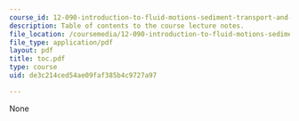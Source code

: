 ```yaml
---
course_id: 12-090-introduction-to-fluid-motions-sediment-transport-and-current-generated-sedimentary-structures-fall-2006
description: Table of contents to the course lecture notes.
file_location: /coursemedia/12-090-introduction-to-fluid-motions-sediment-transport-and-current-generated-sedimentary-structures-fall-2006/de3c214ced54ae09faf385b4c9727a97_toc.pdf
file_type: application/pdf
layout: pdf
title: toc.pdf
type: course
uid: de3c214ced54ae09faf385b4c9727a97

---
```

None